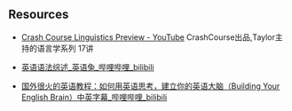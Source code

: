## Resources

- [Crash Course Linguistics Preview - YouTube](https://www.youtube.com/watch?v=eDop3FDoUzk&list=PL8dPuuaLjXtP5mp25nStsuDzk2blncJDW)
CrashCourse出品,Taylor主持的语言学系列 17讲
  
- [英语语法综述_英语兔_哔哩哔哩_bilibili](https://www.bilibili.com/video/BV1XY411J7aG?spm_id_from=333.788.videopod.episodes&vd_source=01aee54449fa414da59ad179ade9d884&p=2)
- [国外很火的英语教程：如何用英语思考，建立你的英语大脑（Building Your English Brain）中英字幕_哔哩哔哩_bilibili](https://www.bilibili.com/video/BV1TD4y1q7u9/?spm_id_from=333.337.search-card.all.click&vd_source=01aee54449fa414da59ad179ade9d884)
 
